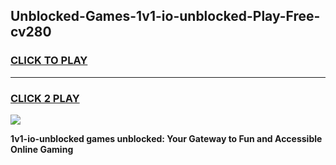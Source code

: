 
## Unblocked-Games-1v1-io-unblocked-Play-Free-cv280
<h3>
<a href="https://premium76.site?title=1v1-io-unblocked&ref=23A">CLICK TO PLAY</a></h3>
<hr>

<h3>
<a href="https://premium76.site?title=1v1-io-unblocked&ref=23A">CLICK 2 PLAY</a>
  
</h3>

<a href="https://premium76.site?title=1v1-io-unblocked&ref=23A"><img src="https://clearcache.store/games.png"></a>


**1v1-io-unblocked games unblocked: Your Gateway to Fun and Accessible Online Gaming**
